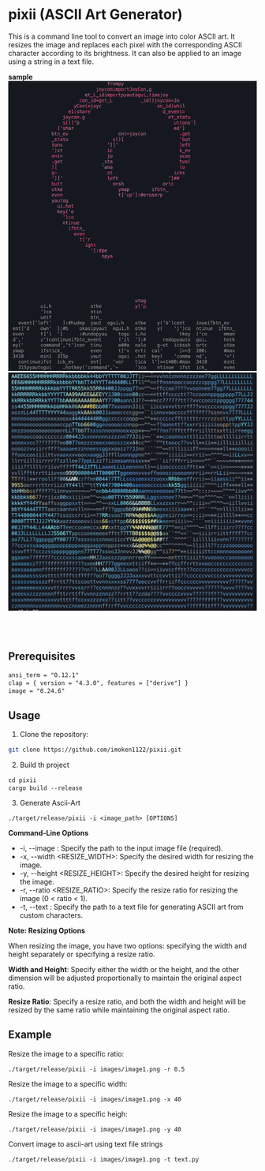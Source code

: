 # pixii (ASCII Art Generator)

This is a command line tool to convert an image into color ASCII art.
It resizes the image and replaces each pixel with the corresponding ASCII character according to its brightness.
It can also be applied to an image using a string in a text file.

__sample__
  <img src="samples/sample_outputs/sample1.png" /><img src="samples/sample_outputs/sample2.png"  />

<br><br>

## Prerequisites
```
ansi_term = "0.12.1"
clap = { version = "4.3.0", features = ["derive"] }
image = "0.24.6"
```

## Usage


1. Clone the repository:

```bash
git clone https://github.com/imoken1122/pixii.git
```

2. Build th project

```
cd pixii
cargo build --release
```

3. Generate Ascii-Art


```
./target/release/pixii -i <image_path> [OPTIONS]
```

__Command-Line Options__

- -i, --image <PATH>: Specify the path to the input image file (required).
- -x, --width <RESIZE_WIDTH>: Specify the desired width for resizing the image.
- -y, --height <RESIZE_HEIGHT>: Specify the desired height for resizing the image.
- -r, --ratio <RESIZE_RATIO>: Specify the resize ratio for resizing the image (0 < ratio < 1).
- -t, --text <PATH>: Specify the path to a text file for generating ASCII art from custom characters.


__Note: Resizing Options__

When resizing the image, you have two options: specifying the width and height separately or specifying a resize ratio.

__Width and Height__: Specify either the width or the height, and the other dimension will be adjusted proportionally to maintain the original aspect ratio.

__Resize Ratio__: Specify a resize ratio, and both the width and height will be resized by the same ratio while maintaining the original aspect ratio.


## Example


Resize the image to a specific ratio:
```
./target/release/pixii -i images/image1.png -r 0.5
```

Resize the image to a specific width:

```
./target/release/pixii -i images/image1.png -x 40
```

Resize the image to a specific heigh:

```
./target/release/pixii -i images/image1.png -y 40
```

Convert image to ascii-art using text file strings

```
./target/release/pixii -i images/image1.png -t text.py
```